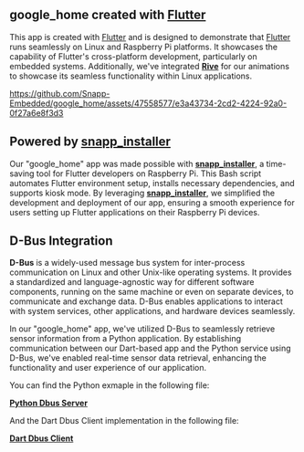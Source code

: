 
## google_home created with [Flutter](https://flutter.dev/ "Flutter")

This app is created with [Flutter](https://flutter.dev/ "Flutter") and is designed to demonstrate that [Flutter](https://flutter.dev/ "Flutter") runs seamlessly on Linux and Raspberry Pi platforms. It showcases the capability of Flutter's cross-platform development, particularly on embedded systems.  Additionally, we've integrated **[Rive](https://rive.app/ "Rive")** for our animations to showcase its seamless functionality within Linux applications.



https://github.com/Snapp-Embedded/google_home/assets/47558577/e3a43734-2cd2-4224-92a0-0f27a6e8f3d3



## Powered by [snapp_installer](https://github.com/Snapp-Embedded/snapp_installer "snapp_installer")

Our "google_home" app was made possible with **[snapp_installer](https://github.com/Snapp-Embedded/snapp_installer "snapp_installer")**, a time-saving tool for Flutter developers on Raspberry Pi. This Bash script automates Flutter environment setup, installs necessary dependencies, and supports kiosk mode. By leveraging  **[snapp_installer](https://github.com/Snapp-Embedded/snapp_installer "snapp_installer")**, we simplified the development and deployment of our app, ensuring a smooth experience for users setting up Flutter applications on their Raspberry Pi devices.


## D-Bus Integration
**D-Bus** is a widely-used message bus system for inter-process communication on Linux and other Unix-like operating systems. It provides a standardized and language-agnostic way for different software components, running on the same machine or even on separate devices, to communicate and exchange data. D-Bus enables applications to interact with system services, other applications, and hardware devices seamlessly.

In our "google_home" app, we've utilized D-Bus to seamlessly retrieve sensor information from a Python application. By establishing communication between our Dart-based app and the Python service using D-Bus, we've enabled real-time sensor data retrieval, enhancing the functionality and user experience of our application.

You can find the Python exmaple in the following file:

[**Python Dbus Server**](https://github.com/Snapp-Embedded/google_home/blob/main/python_server/sensor_server.py "Python Dbus Server") 

And the Dart Dbus Client implementation in the following file:

[**Dart Dbus Client**](https://github.com/Snapp-Embedded/google_home/blob/main/lib/src/home_feature/home_controller.dart "**Dart Dbus Client**")
